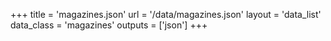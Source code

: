 +++
title = 'magazines.json'
url = '/data/magazines.json'
layout = 'data_list'
data_class = 'magazines'
outputs = ['json']
+++